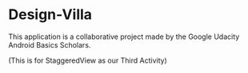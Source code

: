 # Design-Villa
This application is a collaborative project made by the Google Udacity Android Basics Scholars.

(This is for StaggeredView as our Third Activity)
